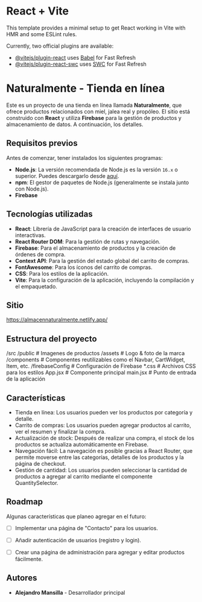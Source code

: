 # React + Vite

This template provides a minimal setup to get React working in Vite with HMR and some ESLint rules.

Currently, two official plugins are available:

- [@vitejs/plugin-react](https://github.com/vitejs/vite-plugin-react/blob/main/packages/plugin-react/README.md) uses [Babel](https://babeljs.io/) for Fast Refresh
- [@vitejs/plugin-react-swc](https://github.com/vitejs/vite-plugin-react-swc) uses [SWC](https://swc.rs/) for Fast Refresh

# Naturalmente - Tienda en línea

Este es un proyecto de una tienda en línea llamada **Naturalmente**, que ofrece productos relacionados con miel, jalea real y propóleo. El sitio está construido con **React** y utiliza **Firebase** para la gestión de productos y almacenamiento de datos. A continuación, los detalles.

## Requisitos previos

Antes de comenzar, tener instalados los siguientes programas:

- **Node.js**: La versión recomendada de Node.js es la versión `16.x` o superior. Puedes descargarlo desde [aquí](https://nodejs.org/).
- **npm**: El gestor de paquetes de Node.js (generalmente se instala junto con Node.js).
- **Firebase**


## Tecnologías utilizadas

- **React**: Librería de JavaScript para la creación de interfaces de usuario interactivas.
- **React Router DOM**: Para la gestión de rutas y navegación.
- **Firebase**: Para el almacenamiento de productos y la creación de órdenes de compra.
- **Context API**: Para la gestión del estado global del carrito de compras.
- **FontAwesome**: Para los íconos del carrito de compras.
- **CSS**: Para los estilos de la aplicación.
- **Vite**: Para la configuración de la aplicación, incluyendo la compilación y el empaquetado.

## Sitio

https://almacennaturalmente.netlify.app/


## Estructura del proyecto
/src
/public            # Imagenes de productos
  /assets          # Logo & foto de la marca
  /components      # Componentes reutilizables como el Navbar, CartWidget, Item, etc.
  /firebaseConfig  # Configuración de Firebase
  *.css            # Archivos CSS para los estilos
  App.jsx          # Componente principal
  main.jsx         # Punto de entrada de la aplicación

## Características
- Tienda en línea: Los usuarios pueden ver los productos por categoría y detalle.
- Carrito de compras: Los usuarios pueden agregar productos al carrito, ver el resumen y finalizar la compra.
- Actualización de stock: Después de realizar una compra, el stock de los productos se actualiza automáticamente en Firebase.
- Navegación fácil: La navegación es posible gracias a React Router, que permite moverse entre las categorías, detalles de los productos y la página de checkout.
- Gestión de cantidad: Los usuarios pueden seleccionar la cantidad de productos a agregar al carrito mediante el componente QuantitySelector.

## Roadmap

Algunas características que planeo agregar en el futuro:

- [ ] Implementar una página de "Contacto" para los usuarios.
- [ ] Añadir autenticación de usuarios (registro y login).
- [ ] Crear una página de administración para agregar y editar productos fácilmente.


## Autores

- **Alejandro Mansilla** - Desarrollador principal


